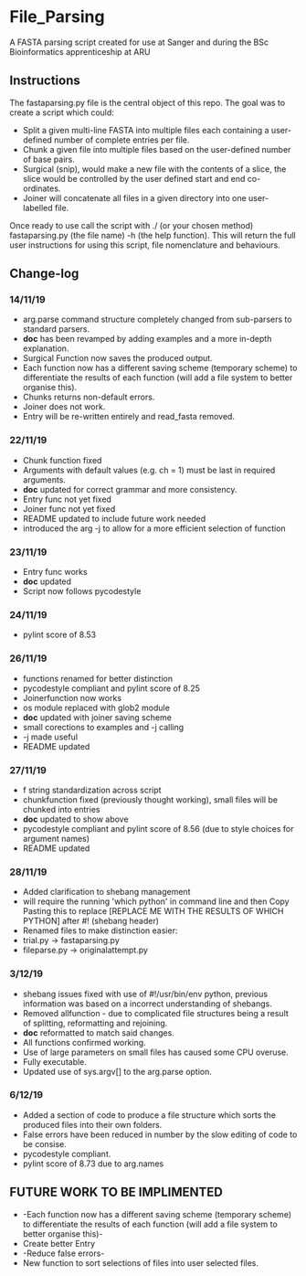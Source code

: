# File_Parsing
A FASTA parsing script created for use at Sanger and during the BSc Bioinformatics apprenticeship at ARU

## Instructions
The fastaparsing.py file is the central object of this repo. The goal was to create a script which could:
- Split a given multi-line FASTA into multiple files each containing a user-defined number of complete entries per file.
- Chunk a given file into multiple files based on the user-defined number of base pairs. 
- Surgical (snip), would make a new file with the contents of a slice, the slice would be controlled by the user defined start and end co-ordinates.
- Joiner will concatenate all files in a given directory into one user-labelled file.

Once ready to use call the script with ./ (or your chosen method) fastaparsing.py (the file name) -h (the help function).
This will return the full user instructions for using this script, file nomenclature and behaviours.


## Change-log

### 14/11/19
- arg.parse command structure completely changed from sub-parsers to standard parsers.
- __doc__ has been revamped by adding examples and a more
  in-depth explanation.
- Surgical Function now saves the produced output.
- Each function now has a different saving scheme (temporary
  scheme) to differentiate the results of each function (will add a file system to better organise this).
- Chunks returns non-default errors.
- Joiner does not work.
- Entry will be re-written entirely and read_fasta removed.

### 22/11/19	
- Chunk function fixed
- Arguments with default values (e.g. ch = 1) must be last in required arguments.
- __doc__ updated for correct grammar and more consistency.
- Entry func not yet fixed
- Joiner func not yet fixed
- README updated to include future work needed
- introduced the arg -j to allow for a more efficient selection
  of function

### 23/11/19	
- Entry func works
- __doc__ updated
- Script now follows pycodestyle

### 24/11/19	
- pylint score of 8.53

### 26/11/19	
- functions renamed for better distinction
- pycodestyle compliant and pylint score of 8.25
- Joinerfunction now works
- os module replaced with glob2 module
- __doc__ updated with joiner saving scheme
- small corections to examples and -j calling
- -j made useful
- README updated

### 27/11/19	
- f string standardization across script
- chunkfunction fixed (previously thought working), small files will be chunked into entries
- __doc__ updated to show above
- pycodestyle compliant and pylint score of 8.56 (due to style choices for argument names)
- README updated

### 28/11/19	
- Added clarification to shebang management
- will require the running 'which python' in command line and then Copy Pasting this to replace 
[REPLACE ME WITH THE RESULTS OF WHICH PYTHON] after #! (shebang header)
- Renamed files to make distinction easier:
- trial.py -> fastaparsing.py
- fileparse.py -> originalattempt.py

### 3/12/19
- shebang issues fixed with use of #!/usr/bin/env python, previous information was based on a incorrect understanding of shebangs.
- Removed allfunction - due to complicated file structures being a result of splitting, reformatting and rejoining.
- __doc__ reformatted to match said changes.
- All functions confirmed working.
- Use of large parameters on small files has caused some CPU overuse.
- Fully executable.
- Updated use of sys.argv[] to the arg.parse option.

### 6/12/19
- Added a section of code to produce a file structure which sorts the produced files into their own folders.
- False errors have been reduced in number by the slow editing of code to be consise.
- pycodestyle compliant.
- pylint score of 8.73 due to arg.names

## FUTURE WORK TO BE IMPLIMENTED
- -Each function now has a different saving scheme (temporary
  scheme) to differentiate the results of each function (will add a file system to better organise this)-
- Create better Entry
- -Reduce false errors-
- New function to sort selections of files into user selected files.
